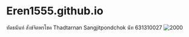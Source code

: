 # Eren1555.github.io
 ทัตธนันท์ สังข์จิตพรโชค 
 Thadtarnan Sangjitpondchok 
 นัท 631310027
 ![2000](https://user-images.githubusercontent.com/71813233/94135272-71b8c600-fe8d-11ea-98df-b36626345caf.jpg)


